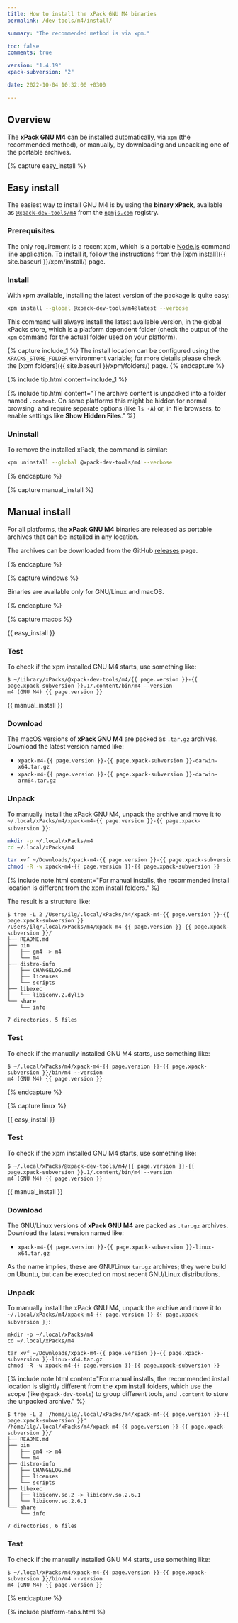 ```yaml
---
title: How to install the xPack GNU M4 binaries
permalink: /dev-tools/m4/install/

summary: "The recommended method is via xpm."

toc: false
comments: true

version: "1.4.19"
xpack-subversion: "2"

date: 2022-10-04 10:32:00 +0300

---
```


## Overview

The **xPack GNU M4** can be installed automatically, via `xpm` (the
recommended method), or manually, by downloading and unpacking one of the
portable archives.

{% capture easy_install %}

## Easy install

The easiest way to install GNU M4 is by using the **binary xPack**, available as
[`@xpack-dev-tools/m4`](https://www.npmjs.com/package/@xpack-dev-tools/m4)
from the [`npmjs.com`](https://www.npmjs.com) registry.

### Prerequisites

The only requirement is a recent
xpm, which is a portable
[Node.js](https://nodejs.org) command line application. To install it,
follow the instructions from the
[xpm install]({{ site.baseurl }}/xpm/install/) page.

### Install

With xpm available, installing
the latest version of the package is quite easy:

```sh
xpm install --global @xpack-dev-tools/m4@latest --verbose
```

This command will always install the latest available version,
in the global xPacks store, which is a platform dependent folder
(check the output of the `xpm` command for the actual folder used on
your platform).

{% capture include_1 %}
The install location can be configured using the
`XPACKS_STORE_FOLDER` environment variable; for more details please check the
[xpm folders]({{ site.baseurl }}/xpm/folders/) page.
{% endcapture %}

{% include tip.html content=include_1 %}

{% include tip.html content="The archive content is unpacked into a folder
named `.content`. On some platforms
this might be hidden for normal browsing, and require
separate options (like `ls -A`) or, in file browsers, to enable
settings like **Show Hidden Files**." %}

### Uninstall

To remove the installed xPack, the command is similar:

```sh
xpm uninstall --global @xpack-dev-tools/m4 --verbose
```

{% endcapture %}

{% capture manual_install %}

## Manual install

For all platforms, the **xPack GNU M4** binaries are released as portable
archives that can be installed in any location.

The archives can be downloaded from the
GitHub [releases](https://github.com/xpack-dev-tools/m4-xpack/releases/)
page.

{% endcapture %}

{% capture windows %}

Binaries are available only for GNU/Linux and macOS.

{% endcapture %}

{% capture macos %}

{{ easy_install }}

### Test

To check if the xpm installed GNU M4 starts, use something like:

```console
$ ~/Library/xPacks/@xpack-dev-tools/m4/{{ page.version }}-{{ page.xpack-subversion }}.1/.content/bin/m4 --version
m4 (GNU M4) {{ page.version }}
```

{{ manual_install }}

### Download

The macOS versions of **xPack GNU M4**
are packed as `.tar.gz` archives.
Download the latest version named like:

- `xpack-m4-{{ page.version }}-{{ page.xpack-subversion }}-darwin-x64.tar.gz`
- `xpack-m4-{{ page.version }}-{{ page.xpack-subversion }}-darwin-arm64.tar.gz`

### Unpack

To manually install the xPack GNU M4,
unpack the archive and move it to
`~/.local/xPacks/m4/xpack-m4-{{ page.version }}-{{ page.xpack-subversion }}`:

```sh
mkdir -p ~/.local/xPacks/m4
cd ~/.local/xPacks/m4

tar xvf ~/Downloads/xpack-m4-{{ page.version }}-{{ page.xpack-subversion }}-darwin-x64.tar.gz
chmod -R -w xpack-m4-{{ page.version }}-{{ page.xpack-subversion }}
```

{% include note.html content="For manual installs, the recommended
install location is different from the xpm install folders." %}

The result is a structure like:

```console
$ tree -L 2 /Users/ilg/.local/xPacks/m4/xpack-m4-{{ page.version }}-{{ page.xpack-subversion }}
/Users/ilg/.local/xPacks/m4/xpack-m4-{{ page.version }}-{{ page.xpack-subversion }}/
├── README.md
├── bin
│   ├── gm4 -> m4
│   └── m4
├── distro-info
│   ├── CHANGELOG.md
│   ├── licenses
│   └── scripts
├── libexec
│   └── libiconv.2.dylib
└── share
    └── info

7 directories, 5 files
```

### Test

To check if the manually installed GNU M4 starts, use something like:

```console
$ ~/.local/xPacks/m4/xpack-m4-{{ page.version }}-{{ page.xpack-subversion }}/bin/m4 --version
m4 (GNU M4) {{ page.version }}
```

{% endcapture %}

{% capture linux %}

{{ easy_install }}

### Test

To check if the xpm installed GNU M4 starts, use something like:

```console
$ ~/.local/xPacks/@xpack-dev-tools/m4/{{ page.version }}-{{ page.xpack-subversion }}.1/.content/bin/m4 --version
m4 (GNU M4) {{ page.version }}
```

{{ manual_install }}

### Download

The GNU/Linux versions of **xPack GNU M4**
are packed as `.tar.gz` archives.
Download the latest version named like:

- `xpack-m4-{{ page.version }}-{{ page.xpack-subversion }}-linux-x64.tar.gz`

As the name implies, these are GNU/Linux `tar.gz` archives; they were build on
Ubuntu, but can be executed on most recent GNU/Linux distributions.

### Unpack

To manually install the xPack GNU M4,
unpack the archive and move it to
`~/.local/xPacks/m4/xpack-m4-{{ page.version }}-{{ page.xpack-subversion }}`:

```console
mkdir -p ~/.local/xPacks/m4
cd ~/.local/xPacks/m4

tar xvf ~/Downloads/xpack-m4-{{ page.version }}-{{ page.xpack-subversion }}-linux-x64.tar.gz
chmod -R -w xpack-m4-{{ page.version }}-{{ page.xpack-subversion }}
```

{% include note.html content="For manual installs, the recommended
install location is slightly different from the xpm install folders,
which use the scope (like `@xpack-dev-tools`) to group different tools,
and `.content` to store the unpacked archive." %}

```console
$ tree -L 2 '/home/ilg/.local/xPacks/m4/xpack-m4-{{ page.version }}-{{ page.xpack-subversion }}'
/home/ilg/.local/xPacks/m4/xpack-m4-{{ page.version }}-{{ page.xpack-subversion }}/
├── README.md
├── bin
│   ├── gm4 -> m4
│   └── m4
├── distro-info
│   ├── CHANGELOG.md
│   ├── licenses
│   └── scripts
├── libexec
│   ├── libiconv.so.2 -> libiconv.so.2.6.1
│   └── libiconv.so.2.6.1
└── share
    └── info

7 directories, 6 files
```

### Test

To check if the manually installed GNU M4 starts, use something like:

```console
$ ~/.local/xPacks/m4/xpack-m4-{{ page.version }}-{{ page.xpack-subversion }}/bin/m4 --version
m4 (GNU M4) {{ page.version }}
```

{% endcapture %}

{% include platform-tabs.html %}
